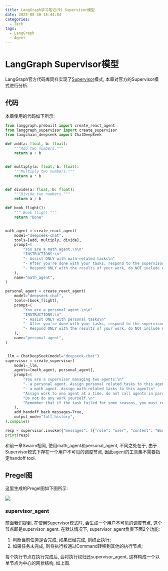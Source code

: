 ```yaml
---
title: LangGraph学习笔记(9) Supervisor模型
date: 2025-08-30 15:44:04
categories:
  - Tech
tags:
  - LangGraph
  - Agent
---
```


# LangGraph Supervisor模型

LangGraph官方代码库同样实现了[Supervisor](https://langchain-ai.github.io/langgraph/agents/multi-agent/#supervisor)模式, 本章对官方的Supervisor模式进行分析.



## 代码

本章使用的代码如下所示:

``` python
from langgraph.prebuilt import create_react_agent
from langgraph_supervisor import create_supervisor
from langchain_deepseek import ChatDeepSeek

def add(a: float, b: float):
    """Add two numbers."""
    return a + b


def multiply(a: float, b: float):
    """Multiply two numbers."""
    return a * b


def divide(a: float, b: float):
    """Divide two numbers."""
    return a / b

def book_flight():
    """ Book flight """
    return "Done"


math_agent = create_react_agent(
    model="deepseek-chat",
    tools=[add, multiply, divide],
    prompt=(
        "You are a math agent.\n\n"
        "INSTRUCTIONS:\n"
        "- Assist ONLY with math-related tasks\n"
        "- After you're done with your tasks, respond to the supervisor directly\n"
        "- Respond ONLY with the results of your work, do NOT include ANY other text."
    ),
    name="math_agent",
)

personal_agent = create_react_agent(
    model="deepseek-chat",
    tools=[book_flight],
    prompt=(
        "You are a personal agent.\n\n"
        "INSTRUCTIONS:\n"
        "- Assist ONLY with personal tasks\n"
        "- After you're done with your tasks, respond to the supervisor directly\n"
        "- Respond ONLY with the results of your work, do NOT include ANY other text."
    ),
    name="personal_agent",
)


_llm = ChatDeepSeek(model="deepseek-chat")
supervisor = create_supervisor(
    model=_llm,
    agents=[math_agent, personal_agent],
    prompt=(
        "You are a supervisor managing two agents:\n"
        "- a personal agent. Assign personal related tasks to this agent, for example, booking a flight\n"
        "- a math agent. Assign math-related tasks to this agent\n"
        "Assign work to one agent at a time, do not call agents in parallel.\n"
        "Do not do any work yourself.\n"
        "Remember that if the task failed for some reasons, you must retry it to make sure it succeeded."
    ),
    add_handoff_back_messages=True,
    output_mode="full_history",
).compile()

resp = supervisor.invoke({"messages": [{"role": "user", "content": "Book me an flight to Beijing."}]}, stream_mode="values")
print(resp)
```

和前一章Swarm相同, 使用math_agent和personal_agent, 不同之处在于, 由于Supervisor模式下存在一个用户不可见的调度节点, 因此agent的工具集不需要指定handoff tool.



## Pregel图

这里生成的Pregel图如下图所示:

![](pregel.svg)



### supervisor_agent

前面我们提到, 在使用Supervisor模式时, 会生成一个用户不可见的调度节点, 这个节点即是supervisor_agent. 在默认情况下, supervisor_agent负责下面2个功能:

1. 判断当前任务是否完成, 如果已经完成, 则终止执行;
2. 如果任务未完成, 则将执行权通过Command转移到其他的执行节点;

每个执行节点在执行完成后, 会将执行权归还supervisor_agent, 这样构成一个以单节点为中心的网状结构, 如上图.
